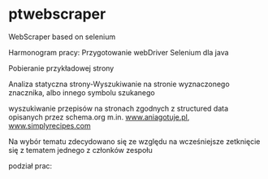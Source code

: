  # ptwebscraper
WebScraper based on selenium

Harmonogram pracy:
Przygotowanie webDriver Selenium dla java

Pobieranie przykładowej strony

Analiza statyczna strony-Wyszukiwanie na stronie wyznaczonego znacznika, albo innego symbolu szukanego

wyszukiwanie przepisów na stronach zgodnych z structured data opisanych przez  schema.org
m.in. www.aniagotuje.pl, www.simplyrecipes.com



Na wybór tematu zdecydowano się ze względu na wcześniejsze zetknięcie się z tematem jednego z członków zespołu


podział prac:

